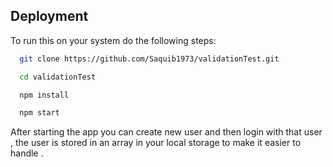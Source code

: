 
## Deployment

To run this on your system do the following steps:

```bash
  git clone https://github.com/Saquib1973/validationTest.git

  cd validationTest

  npm install

  npm start
```

After starting the app you can create new user and then login with that user , the user is stored in an array in your local storage to make it easier to handle .
